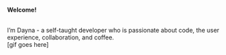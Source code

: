 **Welcome!**

<br>
I’m Dayna - a self-taught developer who is passionate about code, the user experience, collaboration, and coffee.

<br>
[gif goes here]

